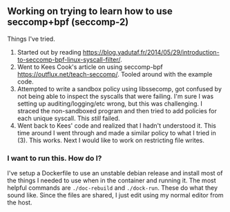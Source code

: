 ## Working on trying to learn how to use seccomp+bpf (seccomp-2)

Things I've tried.

1. Started out by reading https://blog.yadutaf.fr/2014/05/29/introduction-to-seccomp-bpf-linux-syscall-filter/.
2. Went to Kees Cook's article on using seccomp-bpf https://outflux.net/teach-seccomp/. Tooled around with the example code.
3. Attempted to write a sandbox policy using libssecomp, got confused by not being able to inspect the syscalls that were failing. I'm sure I was setting up auditing/logging/etc wrong, but this was challenging. I straced the non-sandboxed program and then tried to add policies for each unique syscall. This _still_ failed.
4. Went back to Kees' code and realized that I hadn't understood it. This time around I went through and made a similar policy to what I tried in (3). This works. Next I would like to work on restricting file writes.


### I want to run this. How do I?

I've setup a Dockerfile to use an unstable debian release and install most of the things I needed to use when in the container and running it. The most helpful commands are `./doc-rebuild` and `./dock-run`. These do what they sound like. Since the files are shared, I just edit using my normal editor from the host.
